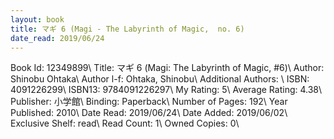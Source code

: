 ```yaml
---
layout: book
title: マギ 6 (Magi - The Labyrinth of Magic,  no. 6)
date_read: 2019/06/24
---
```


Book Id: 12349899\ 
Title: マギ 6 (Magi: The Labyrinth of Magic, #6)\ 
Author: Shinobu Ohtaka\ 
Author l-f: Ohtaka, Shinobu\ 
Additional Authors: \ 
ISBN: 4091226299\ 
ISBN13: 9784091226297\ 
My Rating: 5\ 
Average Rating: 4.38\ 
Publisher: 小学館\ 
Binding: Paperback\ 
Number of Pages: 192\ 
Year Published: 2010\ 
Date Read: 2019/06/24\ 
Date Added: 2019/06/02\ 
Exclusive Shelf: read\ 
Read Count: 1\ 
Owned Copies: 0\ 

